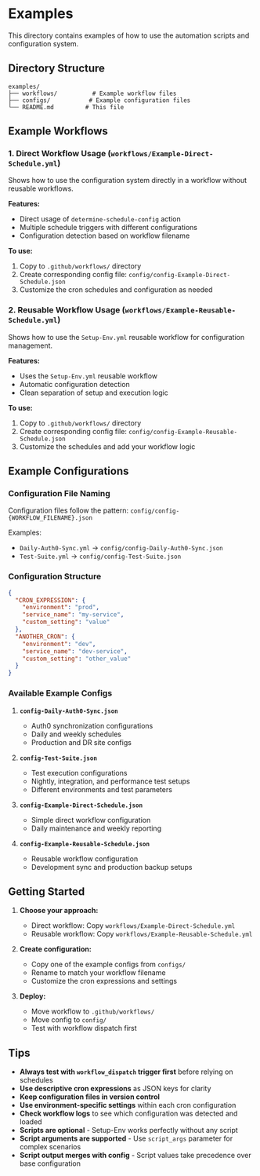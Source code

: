 # Examples

This directory contains examples of how to use the automation scripts and configuration system.

## Directory Structure

```
examples/
├── workflows/          # Example workflow files
├── configs/           # Example configuration files  
└── README.md         # This file
```

## Example Workflows

### 1. Direct Workflow Usage (`workflows/Example-Direct-Schedule.yml`)

Shows how to use the configuration system directly in a workflow without reusable workflows.

**Features:**
- Direct usage of `determine-schedule-config` action
- Multiple schedule triggers with different configurations
- Configuration detection based on workflow filename

**To use:**
1. Copy to `.github/workflows/` directory
2. Create corresponding config file: `config/config-Example-Direct-Schedule.json`
3. Customize the cron schedules and configuration as needed

### 2. Reusable Workflow Usage (`workflows/Example-Reusable-Schedule.yml`)

Shows how to use the `Setup-Env.yml` reusable workflow for configuration management.

**Features:**
- Uses the `Setup-Env.yml` reusable workflow
- Automatic configuration detection
- Clean separation of setup and execution logic

**To use:**
1. Copy to `.github/workflows/` directory  
2. Create corresponding config file: `config/config-Example-Reusable-Schedule.json`
3. Customize the schedules and add your workflow logic

## Example Configurations

### Configuration File Naming

Configuration files follow the pattern: `config/config-{WORKFLOW_FILENAME}.json`

Examples:
- `Daily-Auth0-Sync.yml` → `config/config-Daily-Auth0-Sync.json`
- `Test-Suite.yml` → `config/config-Test-Suite.json`

### Configuration Structure

```json
{
  "CRON_EXPRESSION": {
    "environment": "prod",
    "service_name": "my-service",
    "custom_setting": "value"
  },
  "ANOTHER_CRON": {
    "environment": "dev", 
    "service_name": "dev-service",
    "custom_setting": "other_value"
  }
}
```

### Available Example Configs

1. **`config-Daily-Auth0-Sync.json`**
   - Auth0 synchronization configurations
   - Daily and weekly schedules
   - Production and DR site configs

2. **`config-Test-Suite.json`**
   - Test execution configurations
   - Nightly, integration, and performance test setups
   - Different environments and test parameters

3. **`config-Example-Direct-Schedule.json`**
   - Simple direct workflow configuration
   - Daily maintenance and weekly reporting

4. **`config-Example-Reusable-Schedule.json`**
   - Reusable workflow configuration
   - Development sync and production backup setups

## Getting Started

1. **Choose your approach:**
   - Direct workflow: Copy `workflows/Example-Direct-Schedule.yml`
   - Reusable workflow: Copy `workflows/Example-Reusable-Schedule.yml`

2. **Create configuration:**
   - Copy one of the example configs from `configs/`
   - Rename to match your workflow filename
   - Customize the cron expressions and settings

3. **Deploy:**
   - Move workflow to `.github/workflows/`
   - Move config to `config/`
   - Test with workflow dispatch first

## Tips

- **Always test with `workflow_dispatch` trigger first** before relying on schedules
- **Use descriptive cron expressions** as JSON keys for clarity
- **Keep configuration files in version control**
- **Use environment-specific settings** within each cron configuration
- **Check workflow logs** to see which configuration was detected and loaded
- **Scripts are optional** - Setup-Env works perfectly without any script
- **Script arguments are supported** - Use `script_args` parameter for complex scenarios
- **Script output merges with config** - Script values take precedence over base configuration
